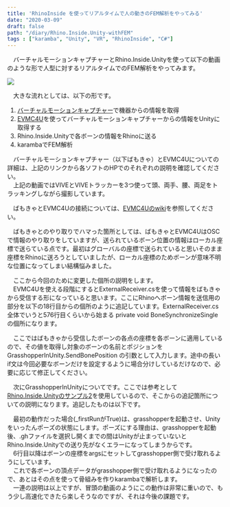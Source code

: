 ```yaml
---
title: 'RhinoInside を使ってリアルタイムで人の動きのFEM解析をやってみる'
date: "2020-03-09"
draft: false
path: "/diary/Rhino.Inside.Unity-withFEM"
tags : ["karamba", "Unity", "VR", "RhinoInside", "C#"]
---
```


　バーチャルモーションキャプチャーとRhino.Inside.Unityを使って以下の動画のような形で人型に対するリアルタイムでのFEM解析をやってみます。

[![](https://1.bp.blogspot.com/-X7Wmy3d32-c/XmW2fkPcgWI/AAAAAAAAB0g/3LxrkN8GmLUOFBorIu-ZTqh_WuhJhyoDQCLcBGAsYHQ/s320/VMCmoment.gif)](https://1.bp.blogspot.com/-X7Wmy3d32-c/XmW2fkPcgWI/AAAAAAAAB0g/3LxrkN8GmLUOFBorIu-ZTqh_WuhJhyoDQCLcBGAsYHQ/s1600/VMCmoment.gif)

  

  
　大きな流れとしては、以下の形です。  
  

1.  [バーチャルモーションキャプチャー](https://sh-akira.github.io/VirtualMotionCapture/)で機器からの情報を取得
2.  [EVMC4U](https://github.com/gpsnmeajp/EasyVirtualMotionCaptureForUnity)を使ってバーチャルモーションキャプチャーからの情報をUnityに取得する
3.  Rhino.Inside.Unityで各ボーンの情報をRhinoに送る
4.  karambaでFEM解析

　バーチャルモーションキャプチャー（以下ばもきゃ）とEVMC4Uについての詳細は、上記のリンクから各ソフトのHPでのそれぞれの説明を確認してください。  
　上記の動画ではVIVEとVIVEトラッカーを3つ使って頭、両手、腰、両足をトラッキングしながら撮影しています。

  

　ばもきゃとEVMC4Uの接続については、[EVMC4Uのwiki](https://github.com/gpsnmeajp/EasyVirtualMotionCaptureForUnity/wiki)を参照してください。

　ばもきゃとのやり取りでハマった箇所としては、ばもきゃとEVMC4UはOSCで情報のやり取りをしていますが、送られているボーン位置の情報はローカル座標で送らている点です。最初はグローバルの座標で送られていると思いそのまま座標をRhinoに送ろうとしていましたが、ローカル座標のためボーンが意味不明な位置になってしまい結構悩みました。  
  
　ここから今回のために変更した個所の説明をします。  
　EVMC4Uを使える段階にするとExternalReceiver.csを使って情報をばもきゃから受信する形になっていると思います。ここにRhinoへボーン情報を送信用の部分を以下の18行目からの個所のように追記しています。ExternalReceiver.cs全体でいうと576行目くらいから始まる private void BoneSynchronizeSingle の個所になります。

  

  

　ここではばもきゃから受信したボーンの各点の座標を各ボーンに適用しているので、その値を取得し対象のボーンの名前とポジションを GrasshopperInUnity.SendBonePosition の引数として入力します。途中の長い if文は今回必要なボーンだけを設定するように場合分けしているだけなので、必要に応じて修正してください。  
  
　次にGrasshopperInUnityについてです。ここでは参考として[Rhino.Inside.Unityのサンプル2](https://github.com/mcneel/rhino.inside/tree/master/Unity/Sample2)を使用しているので、そこからの追記箇所についての説明になります。追記したものは以下です。  
  
　最初の動作だった場合(\_firstRunがTrue)は、grasshopperを起動させ、Unityをいったんポーズの状態にします。ポーズにする理由は、grasshopperを起動後、.ghファイルを選択し開くまでの間はUnityが止まっていないとRhino.Inside.Unityでの送り先がなくエラーになってしまうからです。  
　6行目以降はボーンの座標をargsにセットしてgrasshopper側で受け取れるようにしています。  
　これで各ボーンの頂点データがgrasshopper側で受け取れるようになったので、あとはその点を使って骨組みを作りkarambaで解析します。  
　一連の説明は以上ですが、冒頭の動画のようにこの動作は非常に重いので、もう少し高速化できたら楽しそうなのですが、それは今後の課題です。